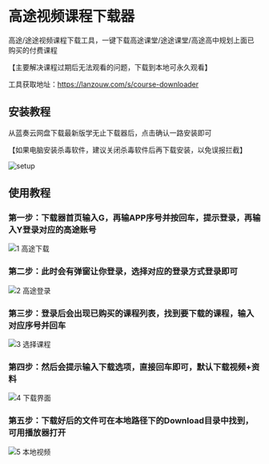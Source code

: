 # 高途视频课程下载器

高途/途途视频课程下载工具，一键下载高途课堂/途途课堂/高途高中规划上面已购买的付费课程

【主要解决课程过期后无法观看的问题，下载到本地可永久观看】

工具获取地址：https://lanzouw.com/s/course-downloader

## 安装教程
从蓝奏云网盘下载最新版学无止下载器后，点击确认一路安装即可

【如果电脑安装杀毒软件，建议关闭杀毒软件后再下载安装，以免误报拦截】

![setup](https://github.com/PyJun/xuelang_downlaoder/assets/39453044/32134058-2a36-4966-a519-1d4d82b2c347)


## 使用教程
### 第一步：下载器首页输入G，再输APP序号并按回车，提示登录，再输入Y登录对应的高途账号
![1  高途下载](https://github.com/PyJun/xuelang_downlaoder/assets/39453044/20e4e95e-44d7-4d02-b8da-cf1333663ea3)
### 第二步：此时会有弹窗让你登录，选择对应的登录方式登录即可
![2  高途登录](https://github.com/PyJun/xuelang_downlaoder/assets/39453044/4a6888a8-0b47-4eca-8867-305372db7bc7)
### 第三步：登录后会出现已购买的课程列表，找到要下载的课程，输入对应序号并回车
![3  选择课程](https://github.com/PyJun/xuelang_downlaoder/assets/39453044/491544e0-345b-4cc3-996c-25786cca5f8c)
### 第四步：然后会提示输入下载选项，直接回车即可，默认下载视频+资料
![4  下载界面](https://github.com/PyJun/xuelang_downlaoder/assets/39453044/cbe026bb-69aa-414c-8380-1143ccabf9bc)
### 第五步：下载好后的文件可在本地路径下的Download目录中找到，可用播放器打开
![5  本地视频](https://github.com/PyJun/xuelang_downlaoder/assets/39453044/4b2c47ba-2316-4cbd-8636-ff57ac62127d)
